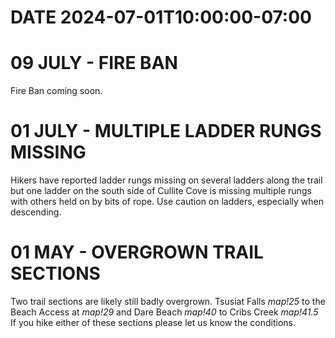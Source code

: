 # DATE 2024-07-01T10:00:00-07:00

# 09 JULY - FIRE BAN
Fire Ban coming soon.

# 01 JULY - MULTIPLE LADDER RUNGS MISSING
Hikers have reported ladder rungs missing on several ladders along the trail but one ladder on the south side of Cullite Cove is missing multiple rungs with others held on by bits of rope. Use caution on ladders, especially when descending. 
  
# 01 MAY - OVERGROWN TRAIL SECTIONS
Two trail sections are likely still badly overgrown. Tsusiat Falls *map!25* to the Beach Access at *map!29* and Dare Beach *map!40* to Cribs Creek *map!41.5* If you hike either of these sections please let us know the conditions.
